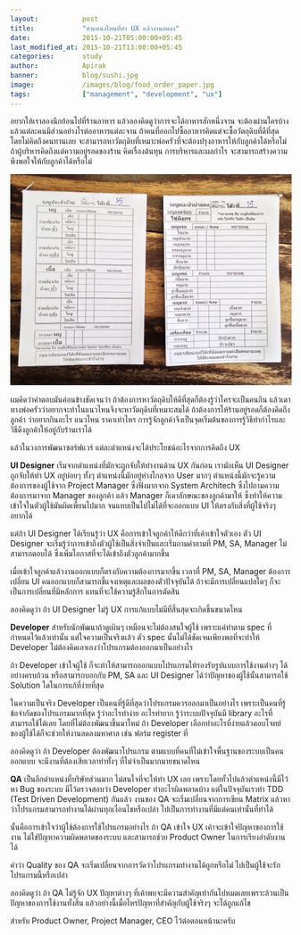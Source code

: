 ```yaml
---
layout:           post
title:            "ตำแหน่งไหนที่ทำ UX แล้วงานลดลง"
date:             2015-10-21T05:00:00+05:45
last_modified_at: 2015-10-21T13:00:00+05:45
categories:       study
author:           Apirak
banner:           blog/sushi.jpg
image:            /images/blog/food_order_paper.jpg
tags:             ["management", "development", "ux"]
---
```



อยากให้เราลองนึกย้อนไปที่ร้านอาหาร แล้วลองคิดดูว่าการจะได้อาหารสักหนึ่งจาน จะต้องผ่านใครบ้าง แล้วแต่ละคนมีส่วนอย่างไรต่ออาหารแต่ละจาน ถ้าคนที่ออกไปซื้ออาหารคิดแต่จะซื้อวัตถุดิบที่ดีที่สุด โดยไม่คิดถึงคนทานเลย จะสามารถหาวัตถุดิบที่เหมาะพ่อครัวที่จะต้องปรุงอาหารให้กับลูกค้าได้หรือไม่ ถ้าผู้บริหารคิดถึงแต่ความอยู่รอดของร้าน คิดเรื่องต้นทุน การบริหารและผลกำไร จะสามารถสร้างความพึงพอใจให้กับลูกค้าได้หรือไม่

![food order paper](/images/blog/food_order_paper.jpg)

ผมคิดว่าคำตอบมันค่อนข้างชัดเจนว่า ถ้าต้องการหาวัตถุดิบให้ดีที่สุดก็ต้องรู้ว่าใครจะเป็นคนกิน แล้วเดาทางพ่อครัวว่าอยากจะทำในแนวไหนจึงจะหาวัตถุดิบที่เหมาะสมได้ ถ้าต้องการให้ร้านอยู่รอดก็ต้องคิดถึงลูกค้า ว่าอยากกินอะไร แนวไหน ราคาเท่าไหร การรู้จักลูกค้าจึงเป็นจุดเริ่มต้นของการรู้วิธีทำกำไรและวิธีดึงลูกค้าให้อยู่กับร้านเราได้

<!--more-->

แล้วในวงการพัฒนาซอร์ฟแวร์ แต่ละตำแหน่งจะได้ประโยชน์อะไรจากการคิดถึง UX 

**UI Designer** เริ่มจากตำแหน่งที่มักจะถูกจับให้ทำงานด้าน UX กันก่อน เรามักเห็น UI Designer ถูกจับให้ทำ UX อยู่บ่อยๆ ทั้งๆ ตำแหน่งนี้มักอยู่ห่างไกลจาก User มากๆ ตำแหน่งนี้มักจะรู้ความต้องการของผู้ใช้จาก Project Manager ซึ่งฟังมากจาก System Architech ซึ่งไปถามความต้องการมาจาก Manager ของลูกค้า แล้ว Manager ก็เดาลักษณะของลูกค้ามาให้ ซึ่งทำให้ความเข้าใจในตัวผู้ใช้มันผิดเพี้ยนไปมาก จนแทบเป็นไปไม่ได้ที่จะออกแบบ UI ให้ตรงกับสิ่งที่ผู้ใช้จริงๆ อยากได้

แต่ถ้า UI Designer ได้เรียนรู้ว่า UX คือการเข้าใจลูกค้าให้ดีกว่าที่เค้าเข้าใจตัวเอง ตัว UI Designer จะเริ่มรู้ว่าการเข้าถึงตัวผู้ใช้เป็นสิ่งจำเป็นและเริ่มถามคำถามที่ PM, SA, Manager ไม่สามารถตอบได้ ซึ่งเพิ่มโอกาสที่จะได้เข้าถึงตัวลูกค้ามากขึ้น 

เมื่อเข้าใจลูกค้าแล้วงานออกแบบก็ตรงกับความต้องการมากขึ้น เวลาที่ PM, SA, Manager ต้องการเปลี่ยน UI คนออกแบบก็สามารถชี้แจงเหตุและผลของตัวปัจจุบันได้ ถ้าจะมีการเปลี่ยนแปลใดๆ ก็จะเป็นการเปลี่ยนที่มีหลักการ แทนที่จะใช้ความรู้สึกในการตัดสิน

ลองคิดดูว่า ถ้า UI Designer ไม่รู้ UX การแก้แบบไม่มีที่สิ้นสุดจะเกิดขึ้นขนาดไหน

**Developer** สำหรับนักพัฒนาถ้าดูเผินๆ เหมือนจะไม่ต้องสนใจผู้ใช้ เพราะแค่ทำตาม spec ที่กำหนดไว้แล้วเท่านั้น แต่ใจความเป็นจริงแล้ว ตัว spec นั้นไม่ได้ชัดเจนเพียงพอที่จะทำให้ Developer ไม่ต้องคิดเอาเองว่าโปรแกรมต้องออกมาเป็นอย่างไร

ถ้า Developer เข้าใจผู้ใช้ ก็จะทำให้สามารถออกแบบโปรแกรมให้รองรับรูปแบบการใช้งานต่างๆ ได้อย่างครบถ้วน หรือสามารถบอกกับ PM, SA และ UI Designer ได้ว่าปัญหาของผู้ใช้นั้นสามารถใช้ Solution ใดในการแก้ที่ง่ายที่สุด

ในความเป็นจริง Developer เป็นคนที่รู้ดีที่สุดว่าโปรแกรมควรออกมาเป็นอย่างไร เพราะเป็นคนที่รู้ข้อจำกัดของโปรแกรมมากที่สุด รู้ว่าอะไรทำง่าย อะไรทำยาก รู้ว่าระบบปัจจุบันมี library อะไรที่สามารถใช้ได้เลย โดยที่ไม่ต้องพัฒนาขึ้นมาใหม่ ถ้า Developer เลือกทำอะไรที่ง่ายแล้วตอบโจทย์ของผู้ใช้ได้ก็จะช่วยให้งานลดลงมหาศาล เช่น ฟอร์ม register ที่

ลองคิดดูว่า ถ้า Developer ต้องพัฒนาโปรแกรม ตามแบบที่คนที่ไม่เข้าใจพื้นฐานของระบบเป็นคนออกแบบ จะมีงานที่ต้องเสียเวลาทำทั้งๆ ที่ไม่จำเป็นมากมายขนาดไหน


**QA** เป็นอีกตำแหน่งที่บริษัทส่วนมาก ไม่สนใจที่จะให้ทำ UX เลย เพราะโดยทั้วไปแล้วตำแหน่งนี้มีไว้หา Bug ของระบบ มีไว้ตรวจสอบว่า Developer ทำอะไรผิดพลาดบ้าง แต่ในปัจจุบันเราทำ TDD (Test Driven Development) กันแล้ว งานของ QA จะเริ่มเปลี่ยนจากการเขียน Matrix แล้วหาว่าโปรแกรมสามารถทำงานได้ผ่านทุกเงื่อนไขหรือเปล่า ไปเป็นการทำงานที่มีแต่คนเท่านั้นที่ทำได้

นั้นคือการเข้าใจว่าผู้ใช้ต้องการใช้โปรแกรมอย่างไร ถ้า QA เข้าใจ UX เค้าจะเข้าใจปัญหาของการใช้งาน ไม่ใช่ปัญหาความผิดพลาดของระบบ และสามารถช่วย Product Owner ในการเรียงลำดับงานได้

คำว่า Quality ของ QA จะเริ่มเปลี่ยนจากการวัดว่าโปรแกรมทำงานได้ถูกหรือไม่ ไปเป็นผู้ใช้จะรักโปรแกรมนี้หรือเปล่า

ลองคิดดูว่า ถ้า QA ไม่รู้จัก UX ปัญหาต่างๆ ที่เค้าพบจะมีความสำคัญเท่ากันไปหมดเลยเพราะล้วนเป็นปัญหาของการใช้งานทั้งสิ้น แล้วอย่างนี้เมื่อไหรปัญหาที่สำคัญกับผู้ใช้จริงๆ จะได้ถูกแก้ไข

สำหรับ Product Owner, Project Manager, CEO ไว้ต่อตอนหน้านะครับ
